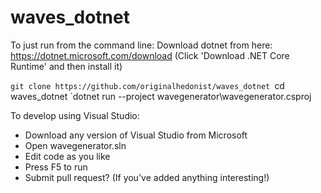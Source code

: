 # waves_dotnet

To just run from the command line:
Download dotnet from here: https://dotnet.microsoft.com/download
(Click 'Download .NET Core Runtime' and then install it)

`git clone https://github.com/originalhedonist/waves_dotnet
`cd waves_dotnet
`dotnet run --project wavegenerator\wavegenerator.csproj




To develop using Visual Studio:

* Download any version of Visual Studio from Microsoft
* Open wavegenerator.sln
* Edit code as you like
* Press F5 to run
* Submit pull request? (If you've added anything interesting!)
